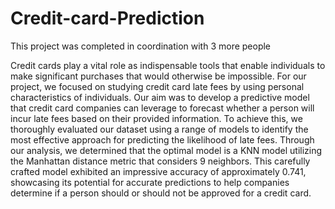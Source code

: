 # Credit-card-Prediction

This project was completed in coordination with 3 more people

Credit cards play a vital role as indispensable tools that enable individuals to make significant purchases that would otherwise be impossible. 
For our project, we focused on studying credit card late fees by using personal characteristics of individuals. Our aim was to develop a predictive model that 
credit card companies can leverage to forecast whether a person will incur late fees based on their provided information. 
To achieve this, we thoroughly evaluated our dataset using a range of models to identify the most effective approach for predicting the likelihood of late fees. 
Through our analysis, we determined that the optimal model is a KNN model utilizing the Manhattan distance metric that considers 9 neighbors. 
This carefully crafted model exhibited an impressive accuracy of approximately 0.741, showcasing its potential for accurate predictions to help 
companies determine if a person should or should not be approved for a credit card.
